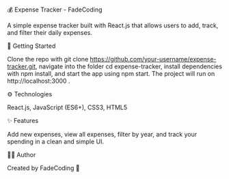 💰 Expense Tracker - FadeCoding

A simple expense tracker built with React.js that allows users to add, track, and filter their daily expenses.

🚀 Getting Started

Clone the repo with git clone https://github.com/your-username/expense-tracker.git, navigate into the folder cd expense-tracker, install dependencies with npm install, and start the app using npm start. The project will run on http://localhost:3000
.

⚙️ Technologies

React.js, JavaScript (ES6+), CSS3, HTML5

✨ Features

Add new expenses, view all expenses, filter by year, and track your spending in a clean and simple UI.

👨‍💻 Author

Created by FadeCoding 🚀
